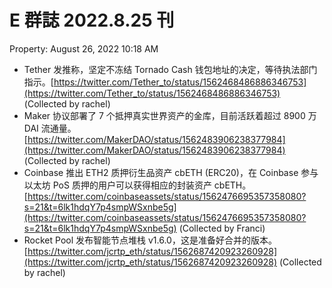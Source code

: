 # E 群誌 2022.8.25 刊

Property: August 26, 2022 10:18 AM

- Tether 发推称，坚定不冻结 Tornado Cash 钱包地址的决定，等待执法部门指示。[https://twitter.com/Tether_to/status/1562468486886346753](https://twitter.com/Tether_to/status/1562468486886346753) (Collected by rachel)
- Maker 协议部署了 7 个抵押真实世界资产的金库，目前活跃着超过 8900 万 DAI 流通量。[https://twitter.com/MakerDAO/status/1562483906238377984](https://twitter.com/MakerDAO/status/1562483906238377984) (Collected by rachel)
- Coinbase 推出 ETH2 质押衍生品资产 cbETH (ERC20)，在 Coinbase 参与以太坊 PoS 质押的用户可以获得相应的封装资产 cbETH。[https://twitter.com/coinbaseassets/status/1562476695357358080?s=21&t=6lk1hdqY7p4smpWSxnbe5g](https://twitter.com/coinbaseassets/status/1562476695357358080?s=21&t=6lk1hdqY7p4smpWSxnbe5g) (Collected by Franci)
- Rocket Pool 发布智能节点堆栈 v1.6.0，这是准备好合并的版本。[https://twitter.com/jcrtp_eth/status/1562687420923260928](https://twitter.com/jcrtp_eth/status/1562687420923260928) (Collected by rachel)

